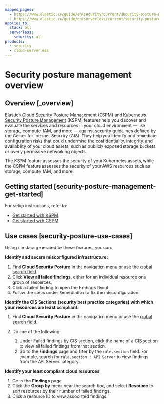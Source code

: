 ```yaml
---
mapped_pages:
  - https://www.elastic.co/guide/en/security/current/security-posture-management.html
  - https://www.elastic.co/guide/en/serverless/current/security-posture-management.html
applies_to:
  stack: all
  serverless:
    security: all
products:
  - security
  - cloud-serverless
---
```


# Security posture management overview

## Overview [_overview]

Elastic’s [Cloud Security Posture Management](/solutions/security/cloud/cloud-security-posture-management.md) (CSPM) and [Kubernetes Security Posture Management](/solutions/security/cloud/kubernetes-security-posture-management.md) (KSPM) features help you discover and evaluate the services and resources in your cloud environment — like storage, compute, IAM, and more — against security guidelines defined by the Center for Internet Security (CIS). They help you identify and remediate configuration risks that could undermine the confidentiality, integrity, and availability of your cloud assets, such as publicly exposed storage buckets or overly permissive networking objects.

The KSPM feature assesses the security of your Kubernetes assets, while the CSPM feature assesses the security of your AWS resources such as storage, compute, IAM, and more.


## Getting started [security-posture-management-get-started]

For setup instructions, refer to:

* [Get started with KSPM](/solutions/security/cloud/kubernetes-security-posture-management.md)
* [Get started with CSPM](/solutions/security/cloud/get-started-with-cspm-for-aws.md)


## Use cases [security-posture-use-cases]

Using the data generated by these features, you can:

**Identify and secure misconfigured infrastructure:**

1. Find **Cloud Security Posture** in the navigation menu or use the [global search field](/explore-analyze/find-and-organize/find-apps-and-objects.md).
2. Click **View all failed findings**, either for an individual resource or a group of resources.
3. Click a failed finding to open the Findings flyout.
4. Follow the steps under Remediation to fix the misconfiguration.

**Identify the CIS Sections (security best practice categories) with which your resources are least compliant:**

1. Find **Cloud Security Posture** in the navigation menu or use the [global search field](/explore-analyze/find-and-organize/find-apps-and-objects.md).
2. Do one of the following:

    1. Under Failed findings by CIS section, click the name of a CIS section to view all failed findings from that section.
    2. Go to the **Findings** page and filter by the `rule.section` field. For example, search for `rule.section : API Server` to view findings from the API Server category.


**Identify your least compliant cloud resources**

1. Go to the **Findings** page.
2. Click the **Group by** menu near the search box, and select **Resource** to sort resources by their number of failed findings.
3. Click a resource ID to view associated findings.
